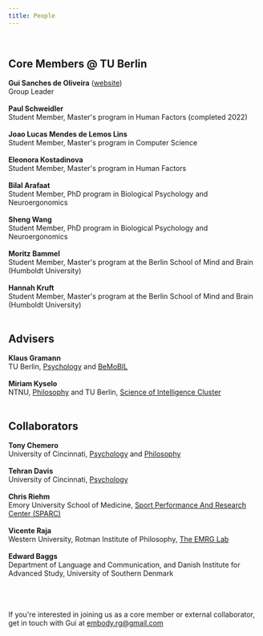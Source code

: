 ```yaml
---
title: People
---
```




<br>


## Core Members @ TU Berlin

**Gui Sanches de Oliveira** (<a href="https://gui-cogsci.github.io/" target="_blank">website</a>)
<br>
Group Leader
<br>
<br>
**Paul Schweidler**
<br>
Student Member, Master's program in Human Factors (completed 2022)
<br>
<br>
**Joao Lucas Mendes de Lemos Lins**
<br>
Student Member, Master's program in Computer Science 
<br>
<br>
**Eleonora Kostadinova**
<br>
Student Member, Master's program in Human Factors
<br>
<br>
**Bilal Arafaat**
<br>
Student Member, PhD program in Biological Psychology and Neuroergonomics
<br>
<br>
**Sheng Wang**
<br>
Student Member, PhD program in Biological Psychology and Neuroergonomics
<br>
<br>
**Moritz Bammel**
<br>
Student Member, Master's program at the Berlin School of Mind and Brain (Humboldt University)
<br>
<br>
**Hannah Kruft**
<br>
Student Member, Master's program at the Berlin School of Mind and Brain (Humboldt University)
<br>
<br>



## Advisers

**Klaus Gramann**
<br>
TU Berlin, [Psychology](https://www.bpn.tu-berlin.de/menue/biopsychologie_und_neuroergonomie/parameter/en/) and [BeMoBIL](https://blogs.tu-berlin.de/bpn_bemobil/)
<br>
<br>
**Miriam Kyselo**
<br>
NTNU, [Philosophy](https://www.ntnu.edu/employees/m.kyselo) and TU Berlin, [Science of Intelligence Cluster](https://www.scienceofintelligence.de/people/miriam-kyselo/) 
<br>
<br>


## Collaborators

**Tony Chemero**
<br>
University of Cincinnati, [Psychology](https://www.artsci.uc.edu/departments/psychology.html) and [Philosophy](https://www.artsci.uc.edu/departments/philosophy.html)
<br>
<br>
**Tehran Davis**
<br>
University of Cincinnati, [Psychology](https://www.artsci.uc.edu/departments/psychology.html)
<br>
<br>
**Chris Riehm**
<br>
Emory University School of Medicine, [Sport Performance And Research Center (SPARC)](https://med.emory.edu/departments/orthopaedics/research/sparc/index.html)
<br>
<br>
**Vicente Raja**
<br>
Western University, Rotman Institute of Philosophy, [The EMRG Lab](http://www.emrglab.org/vicente-raja.html)
<br>
<br>
**Edward Baggs**
<br>
Department of Language and Communication, and Danish Institute for Advanced Study, University of Southern Denmark


<br><br><br>
If you're interested in joining us as a core member or external collaborator, get in touch with Gui at embody.rg@gmail.com
